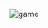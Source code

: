 
![game](https://github.com/IvanDev-ai/AI-vs-AI---Tag-Game/assets/123570888/c7e90fe1-3f93-4ef9-8a4a-4264159f1693)
